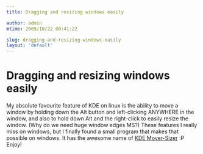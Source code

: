 ```yaml
---
title: Dragging and resizing windows easily

author: admin
mtime: 2009/10/22 00:41:22

slug: dragging-and-resizing-windows-easily
layout: 'default'
---
```


# Dragging and resizing windows easily

My absolute favourite feature of KDE on linux is the ability to move a window by holding down the Alt button and left-clicking ANYWHERE in the window, and also to hold down Alt and the right-click to easily resize the window. (Why do we need huge window edges MS?) These features I really miss on windows, but I finally found a small program that makes that possible on windows. It has the awesome name of [KDE Mover-Sizer](http://corz.org/windows/software/accessories/KDE-resizing-moving-for-XP-or-Vista.php) :P Enjoy!
